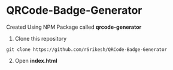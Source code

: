 # QRCode-Badge-Generator

Created Using NPM Package called **qrcode-generator**

1. Clone this repository <br />
```text
git clone https://github.com/rSrikesh/QRCode-Badge-Generator
```

2. Open **index.html**
